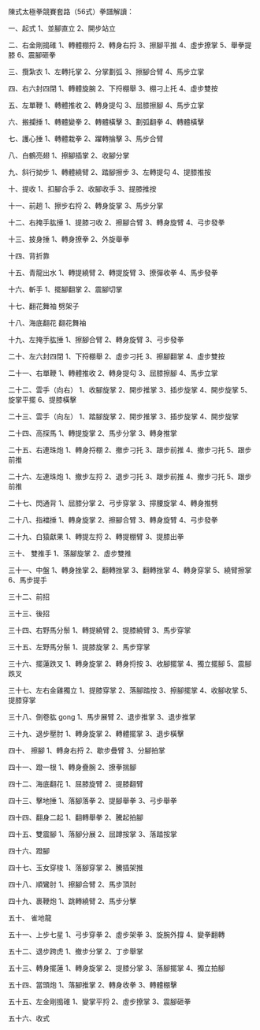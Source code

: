 陳式太極拳競賽套路（56式）拳譜解讀：

一、起式
1、並腳直立 2、開步站立

二、右金剛搗碓
1、轉體棚捋 2、轉身右捋 3、擦腳平推 4、虛步撩掌 5、舉拳提膝 6、震腳砸拳

三、攬紮衣
1、左轉托掌 2、分掌劃弧 3、擦腳合臂 4、馬步立掌

四、右六封四閉
1、轉體旋腕 2、下捋棚舉 3、棚刁上托 4、虛步雙按

五、左單鞭
1、轉體推收 2、轉身提勾 3、屈膝擦腳 4、馬步立掌

六、搬攔捶
1、轉體變拳 2、轉體橫擊 3、劃弧翻拳 4、轉體橫擊

七、護心捶
1、轉體栽拳 2、躍轉掄擊 3、馬步合臂

八、白鶴亮翅
1、擦腳插掌 2、收腳分掌

九、斜行拗步
1、轉體繞臂 2、踏腳擦步 3、左轉提勾 4、提膝推按

十、提收
1、扣腳合手 2、收腳收手 3、提膝推按

十一、前趟
1、擦步右捋 2、轉身旋掌 3、馬步分掌

十二、右掩手肱捶
1、提膝刁收 2、擦腳合臂 3、轉身旋臂 4、弓步發拳

十三、披身捶
1、轉身撩拳 2、外旋舉拳

十四、背折靠

十五、青龍出水
1、轉提繞臂 2、轉提旋臂 3、撩彈收拳 4、馬步發拳

十六、斬手
1、擺腳翻掌 2、震腳切掌

十七、翻花舞袖        劈架子

十八、海底翻花        翻花舞袖

十九、左掩手肱捶
1、擦腳合臂 2、轉身旋臂 3、弓步發拳

二十、左六封四閉
1、下捋棚舉 2、虛步刁托 3、擦腳翻掌 4、虛步雙按

二十一、右單鞭
1、轉體推收 2、轉身提勾 3、屈膝擦腳 4、馬步立掌

二十二、雲手（向右）
1、收腳旋掌 2、開步推掌 3、插步旋掌 4、開步旋掌 5、旋掌平擺 6、提膝橫擊

二十三、雲手（向左）
1、踏腳旋掌 2、開步推掌 3、插步旋掌 4、開步旋掌

二十四、高探馬
1、轉提旋掌 2、馬步分掌 3、轉身推掌

二十五、右連珠炮
1、轉身捋棚 2、撤步刁托 3、跟步前推 4、撤步刁托 5、跟步前推

二十六、左連珠炮
1、撤步左捋 2、退步刁托 3、跟步前推 4、撤步刁托 5、跟步前推

二十七、閃通背
1、屈膝分掌 2、弓步穿掌 3、擰腰旋掌 4、轉身推劈

二十八、指襠捶
1、轉身旋掌 2、擦腳合臂 3、轉身旋臂 4、弓步發拳

二十九、白猿獻果
1、轉提左捋 2、轉提棚臂 3、提膝出拳

三十、 雙推手
1、落腳旋掌 2、虛步雙推

三十一、中盤
1、轉身挫掌 2、翻轉挫掌 3、翻轉挫掌 4、轉身穿掌 5、繞臂擦掌 6、馬步提手

三十二、前招

三十三、後招

三十四、右野馬分鬃
1、轉提繞臂 2、提膝繞臂 3、馬步穿掌

三十五、左野馬分鬃
1、提膝旋掌 2、馬步穿掌

三十六、擺蓮跌叉
1、轉身旋掌 2、轉身捋按 3、收腳擺掌 4、獨立擺腳 5、震腳跌叉

三十七、左右金雞獨立
1、提膝穿掌 2、落腳踏按 3、擦腳擺掌 4、收腳收掌 5、提膝穿掌

三十八、倒卷肱 gong
1、馬步展臂 2、退步推掌 3、退步推掌

三十九、退步壓肘
1、轉身旋掌 2、轉體擺掌 3、退步橫擊

四十、 擦腳
1、轉身右捋 2、歇步疊臂 3、分腳拍掌

四十一、蹬一根
1、轉身疊腕 2、撩拳揣腳

四十二、海底翻花
1、屈膝旋臂 2、提膝翻臂

四十三、擊地捶
1、落腳落拳 2、提腳舉拳 3、弓步舉拳

四十四、翻身二起
1、翻轉舉拳 2、騰起拍腳

四十五、雙震腳
1、落腳分展 2、屈蹲按掌 3、落踏按掌

四十六、蹬腳

四十七、玉女穿梭
1、落腳穿掌 2、騰插架推

四十八、順鸞肘
1、擦腳合臂 2、馬步頂肘

四十九、裹鞭炮
1、跳轉繞臂 2、馬步分擊

五十、 雀地龍

五十一、上步七星
1、弓步穿拳 2、虛步架拳 3、旋腕外撐 4、變拳翻轉

五十二、退步跨虎
1、撤步分掌 2、丁步舉掌

五十三、轉身擺蓮
1、轉身旋掌 2、提膝分掌 3、落腳擺掌 4、獨立拍腳

五十四、當頭炮
1、落腳推掌 2、轉身收拳 3、轉體棚擊

五十五、左金剛搗碓
1、變掌平捋 2、虛步撩掌 3、震腳砸拳

五十六、收式

